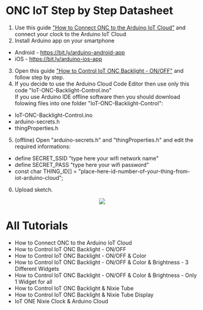 # ONC IoT Step by Step Datasheet
1. Use this guide <a target="_blank" href="https://www.hackster.io/MarcinSaj/how-to-connect-one-nixie-clock-to-the-arduino-iot-cloud-e85081">"How to Connect ONC to the Arduino IoT Cloud"</a> and connect your clock to the Arduino IoT Cloud
2. Install Arduino app on your smartphone
  - Android - https://bit.ly/arduino-android-app
  - iOS - https://bit.ly/arduino-ios-app
3. Open this guide <a target="_blank" href="https://www.hackster.io/MarcinSaj/iot-one-nixie-clock-arduino-cloud-backlight-on-off-efd9e9">"How to Control IoT ONC Backlight - ON/OFF"</a> and follow step by step.
4. If you decide to use the Arduino Cloud Code Editor then use only this code "IoT-ONC-Backlight-Control.ino" <br/>
If you use Arduino IDE offline software then you should download folowing files into one folder "IoT-ONC-Backlight-Control":
  - IoT-ONC-Backlight-Control.ino
  - arduino-secrets.h
  - thingProperties.h
5. (offline) Open "arduino-secrets.h" and "thingProperties.h" and edit the required informations:
  - define SECRET_SSID "type here your wifi network name"
  - define SECRET_PASS "type here your wifi password"
  - const char THING_ID[] = "place-here-id-number-of-your-thing-from-iot-arduino-cloud";
6. Upload sketch.

<p align="center"><img src="https://github.com/marcinsaj/ONE-Nixie-Clock/blob/main/extras/one-nixie-clock-on-off.gif"></p>

# All Tutorials
- How to Connect ONC to the Arduino IoT Cloud
- How to Control IoT ONC Backlight - ON/OFF
- How to Control IoT ONC Backlight - ON/OFF & Color
- How to Control IoT ONC Backlight - ON/OFF & Color & Brightness - 3 Different Widgets
- How to Control IoT ONC Backlight - ON/OFF & Color & Brightness - Only 1 Widget for all
- How to Control IoT ONC Backlight & Nixie Tube
- How to Control IoT ONC Backlight & Nixie Tube Display
- IoT ONE Nixie Clock & Arduino Cloud
<br/>
